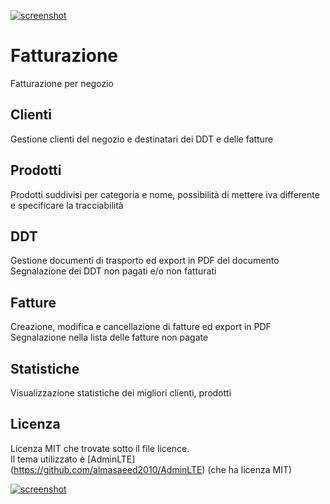 [![screenshot](https://s29.postimg.org/qi4b3jn8n/2017_02_05_150247.jpg)](https://postimg.org/image/gxkognxwj/)

# Fatturazione

Fatturazione per negozio

## Clienti

Gestione clienti del negozio e destinatari dei DDT e delle fatture

## Prodotti

Prodotti suddivisi per categoria e nome, possibilità di mettere iva differente e specificare la tracciabilità

## DDT

Gestione documenti di trasporto ed export in PDF del documento  
Segnalazione dei DDT non pagati e/o non fatturati

## Fatture

Creazione, modifica e cancellazione di fatture ed export in PDF  
Segnalazione nella lista delle fatture non pagate

## Statistiche

Visualizzazione statistiche dei migliori clienti, prodotti

## Licenza

Licenza MIT che trovate sotto il file licence.  
Il tema utilizzato è [AdminLTE] (https://github.com/almasaeed2010/AdminLTE) (che ha licenza MIT)

[![screenshot](https://s23.postimg.org/dr8gsbwzf/2017_02_05_150225.jpg)](https://postimg.org/image/gxkognxwj/)

